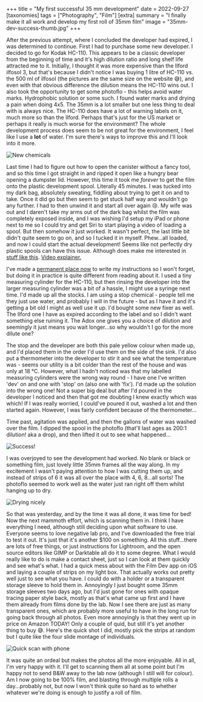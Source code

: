 +++
title =  "My first successful 35 mm development"
date =  2022-09-27
[taxonomies]
tags =  ["Photography", "Film"]
[extra]
summary =  "I finally make it all work and develop my first roll of 35mm film"
image = "35mm-dev-success-thumb.jpg"
+++

After the previous attempt, where I concluded the developer had expired, I was determined to continue. First I had to purchase some new developer. I decided to go for Kodak HC-110. This appears to be a classic developer from the beginning of time and it's high dilution ratio and long shelf life attracted me to it. Initially, I thought it was more expensive than the Ilford ilfosol 3, but that's because I didn't notice I was buying 1 litre of HC-110 vs. the 500 ml of ilfosol (the pictures are the same size on the website 😅), and even with that obvious difference the dilution means the HC-110 wins out. I also took the opportunity to get some photoflo - this helps avoid water marks. Hydrophobic solution or some such. I found water marks and drying a pain when doing 4x5. The 35mm is a lot smaller but one less thing to deal with is always nice. The HC-110 does have a lot of warning labels on it, much more so than the Ilford. Perhaps that's just for the US market or perhaps it really is much worse for the environment? The whole development process does seem to be not great for the environment, I feel like I use a **lot** of water. I'm sure there's ways to improve this and I'll look into it more.

![New chemicals](35mm-dev-success-1.jpg "New chemicals")

Last time I had to figure out how to open the canister without a fancy tool, and so this time I got straight in and ripped it open like a hungry bear opening a dumpster lid. However, this time it took me *forever* to get the film onto the plastic development spool. Literally 45 minutes. I was tucked into my dark bag, absolutely sweating, fiddling about trying to get it on and to take. Once it did go but then seem to get stuck half way and wouldn't go any further. I had to then unwind it and start all over again 😢. My wife was out and I daren't take my arms out of the dark bag whilst the film was completely exposed inside, and I was wishing I'd setup my iPad or phone next to me so I could try and get Siri to start playing a video of loading a spool. But then somehow it just worked. It wasn't perfect, the last little bit didn't quite seem to go on, and so I tucked it in myself. Phew...all loaded, and now I could start the actual development! Seems like not perfectly dry plastic spools can have this issue. Although does make me interested in [stuff like this](https://analoguewonderland.co.uk/products/lab-box-the-35mm-daylight-loading-film-tank). [Video explainer.](https://www.youtube.com/watch?v=fa1SGQQwNXQ)

I've made a [permanent place now](/notes/film) to write my instructions so I won't forget, but doing it in practice is quite different from reading about it. I used a tiny measuring cylinder for the HC-110, but then rinsing the developer into the larger measuring cylinder was a bit of a hassle, I might use a syringe next time. I'd made up all the stocks. I am using a stop chemical - people tell me they just use water, and probably I will in the future - but as I have it and it's getting a bit old I might as well use it up. I'd bought some new fixer as well. The Ilford one I have as expired according to the label and so I didn't want something else ruining it. The Adox one gives you a choice of dilution and seemingly it just means you wait longer...so why wouldn't I go for the more dilute one?

The stop and the developer are both this pale yellow colour when made up, and I'd placed them in the order I'd use them on the side of the sink. I'd also put a thermometer into the developer to stir it and see what the temperature was - seems our utility is a bit colder than the rest of the house and was only at 18 °C. However, what I hadn't noticed was that my labelled measuring cylinders were the wrong way round - I have one I've written 'dev' on and one with 'stop' on (also one with 'fix'). I'd made up the solution into the wrong one! Not a super big deal but after I'd poured in the developer I noticed and then that got me doubting I knew exactly which was which! If I was really worried, I could've poured it out, washed a lot and then started again. However, I was fairly confident because of the thermometer...

Time past, agitation was applied, and then the gallons of water was washed over the film. I dipped the spool in the photoflo (that'll last ages as 200:1 dilution! aka a drop), and then lifted it out to see what happened...

![Success!](35mm-dev-success-thumb.jpg "Success!")

I was overjoyed to see the development had worked. No blank or black or something film, just lovely little 35mm frames all the way along. In my excitement I wasn't paying attention to how I was cutting them up, and instead of strips of 6 it was all over the place with 4, 6, 8...all sorts! The photoflo seemed to work well as the water just ran right off them whilst hanging up to dry.

![Drying nicely](35mm-dev-success-3.jpg "Drying nicely")

So that was yesterday, and by the time it was all done, it was time for bed! Now the next mammoth effort, which is scanning them in. I think I have everything I need, although still deciding upon what software to use. Everyone seems to love negative lab pro, and I've downloaded the free trial to test it out. It's just that it's another $100 on something. All this stuff...there are lots of free things, or just instructions for Lightroom, and the open source editors like GIMP or Darktable all do it to some degree. What I would really like to do is make a contact sheet, just so I can look at them quickly and see what's what. I had a quick mess about with the Film Dev app on iOS and laying a couple of strips on my light box. That actually works out pretty well just to see what you have. I could do with a holder or a transparent storage sleeve to hold them in. Annoyingly I just bought some 35mm storage sleeves two days ago, but I'd just gone for ones with opaque tracing paper style back, mostly as that's what came up first and I have them already from films done by the lab. Now I see there are just as many transparent ones, which are probably more useful to have in the long run for going back through all photos. Even more annoyingly is that they went up in price on Amazon TODAY! Only a couple of quid, but still it's yet another thing to buy 😅. Here's the quick shot I did, mostly pick the strips at random but I quite like the four slide montage of individuals.

![Quick scan with phone](quick-scan.jpg)

It was quite an ordeal but makes the photos all the more enjoyable. All in all, I'm very happy with it. I'll get to scanning them all at some point but I'm happy not to send B&W away to the lab now (although I still will for colour). Am I now going to be 100% film, and blasting through multiple rolls a day...probably not, but now I won't think quite so hard as to whether whatever we're doing is enough to justify a roll of film.
